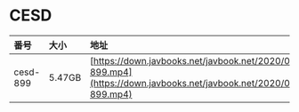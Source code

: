 # CESD

| 番号 | 大小 | 地址 |
| :--- | :--- | :--- |
| cesd-899 | 5.47GB | [https://down.javbooks.net/javbook.net/2020/06/25/cesd-899.mp4](https://down.javbooks.net/javbook.net/2020/06/25/cesd-899.mp4) |

